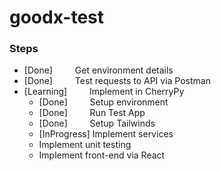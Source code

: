 # goodx-test

### Steps
 - [Done] &emsp;&emsp; Get environment details
 - [Done] &emsp;&emsp; Test requests to API via Postman
 - [Learning] &emsp;&emsp; Implement in CherryPy
    - [Done] &emsp;&emsp; Setup environment
    - [Done] &emsp;&emsp; Run Test App
    - [Done] &emsp;&emsp; Setup Tailwinds
    - [InProgress] Implement services
    - Implement unit testing
    - Implement front-end via React
    